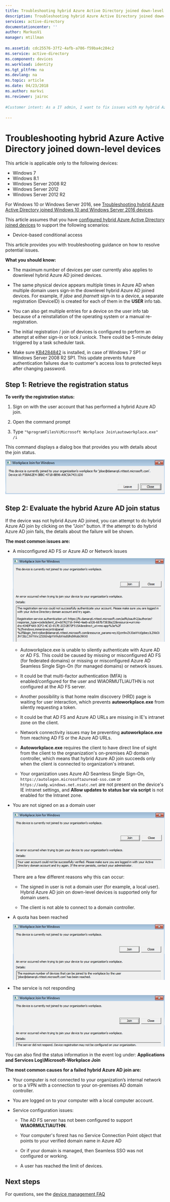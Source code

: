 ```yaml
---
title: Troubleshooting hybrid Azure Active Directory joined down-level devices | Microsoft Docs
description: Troubleshooting hybrid Azure Active Directory joined down-level devices. 
services: active-directory
documentationcenter: ''
author: MarkusVi
manager: mtillman

ms.assetid: cdc25576-37f2-4afb-a786-f59ba4c284c2
ms.service: active-directory
ms.component: devices
ms.workload: identity
ms.tgt_pltfrm: na
ms.devlang: na
ms.topic: article
ms.date: 04/23/2018
ms.author: markvi
ms.reviewer: jairoc

#Customer intent: As a IT admin, I want to fix issues with my hybrid Azure AD joined devices so that I can my users can use this feature.

---
```

# Troubleshooting hybrid Azure Active Directory joined down-level devices 

This article is applicable only to the following devices: 

- Windows 7 
- Windows 8.1 
- Windows Server 2008 R2 
- Windows Server 2012 
- Windows Server 2012 R2 
 

For Windows 10 or Windows Server 2016, see [Troubleshooting hybrid Azure Active Directory joined Windows 10 and Windows Server 2016 devices](troubleshoot-hybrid-join-windows-current.md).

This article assumes that you have [configured hybrid Azure Active Directory joined devices](hybrid-azuread-join-plan.md) to support the following scenarios:

- Device-based conditional access


This article provides you with troubleshooting guidance on how to resolve potential issues.  

**What you should know:** 

- The maximum number of devices per user currently also applies to downlevel hybrid Azure AD joined devices. 

- The same physical device appears multiple times in Azure AD when multiple domain users sign-in the downlevel hybrid Azure AD joined devices.  For example, if *jdoe* and *jharnett* sign-in to a device, a separate registration (DeviceID) is created for each of them in the **USER** info tab. 

- You can also get multiple entries for a device on the user info tab because of a reinstallation of the operating system or a manual re-registration.

- The initial registration / join of devices is configured to perform an attempt at either sign-in or lock / unlock. There could be 5-minute delay triggered by a task scheduler task. 

- Make sure [KB4284842](https://support.microsoft.com/help/4284842) is installed, in case of Windows 7 SP1 or Windows Server 2008 R2 SP1. This update prevents future authentication failures due to customer's access loss to protected keys after changing password.

## Step 1: Retrieve the registration status 

**To verify the registration status:**  

1. Sign on with the user account that has performed a hybrid Azure AD join.

2. Open the command prompt 

3. Type `"%programFiles%\Microsoft Workplace Join\autoworkplace.exe" /i`

This command displays a dialog box that provides you with details about the join status.

![Workplace Join for Windows](./media/troubleshoot-hybrid-join-windows-legacy/01.png)


## Step 2: Evaluate the hybrid Azure AD join status 

If the device was not hybrid Azure AD joined, you can attempt to do hybrid Azure AD join by clicking on the "Join" button. If the attempt to do hybrid Azure AD join fails, the details about the failure will be shown.


**The most common issues are:**

- A misconfigured AD FS or Azure AD or Network issues

    ![Workplace Join for Windows](./media/troubleshoot-hybrid-join-windows-legacy/02.png)
    
    - Autoworkplace.exe is unable to silently authenticate with Azure AD or AD FS. This could be caused by missing or misconfigured AD FS (for federated domains) or missing or misconfigured Azure AD Seamless Single Sign-On (for managed domains) or network issues. 
    
     - It could be that multi-factor authentication (MFA) is enabled/configured for the user and WIAORMUTLIAUTHN is not configured at the AD FS server. 
     
     - Another possibility is that home realm discovery (HRD) page is waiting for user interaction, which prevents **autoworkplace.exe** from silently requesting a token.
     
     - It could be that AD FS and Azure AD URLs are missing in IE's intranet zone on the client.
     
     - Network connectivity issues may be preventing **autoworkplace.exe** from reaching AD FS or the Azure AD URLs. 
     
     - **Autoworkplace.exe** requires the client to have direct line of sight from the client to the orgnanization's on-premises AD domain controller, which means that hybrid Azure AD join succeeds only when the client is connected to organization's intranet.
     
     - Your organization uses Azure AD Seamless Single Sign-On, `https://autologon.microsoftazuread-sso.com` or `https://aadg.windows.net.nsatc.net` are not present on the device's IE intranet settings, and **Allow updates to status bar via script** is not enabled for the Intranet zone.

- You are not signed on as a domain user

    ![Workplace Join for Windows](./media/troubleshoot-hybrid-join-windows-legacy/03.png)
    
    There are a few different reasons why this can occur:
    
    - The signed in user is not a domain user (for example, a local user). Hybrid Azure AD join on down-level devices is supported only for domain users.
    
    - The client is not able to connect to a domain controller.    

- A quota has been reached

    ![Workplace Join for Windows](./media/troubleshoot-hybrid-join-windows-legacy/04.png)

- The service is not responding 

    ![Workplace Join for Windows](./media/troubleshoot-hybrid-join-windows-legacy/05.png)

You can also find the status information in the event log under: **Applications and Services Log\Microsoft-Workplace Join**
  
**The most common causes for a failed hybrid Azure AD join are:** 

- Your computer is not connected to your organization’s internal network or to a VPN with a connection to your on-premises AD domain controller.

- You are logged on to your computer with a local computer account. 

- Service configuration issues: 

  - The AD FS server has not been configured to support **WIAORMULTIAUTHN**. 

  - Your computer's forest has no Service Connection Point object that points to your verified domain name in Azure AD 
  
  - Or if your domain is managed, then Seamless SSO was not configured or working.

  - A user has reached the limit of devices. 

## Next steps

For questions, see the [device management FAQ](faq.md)  
